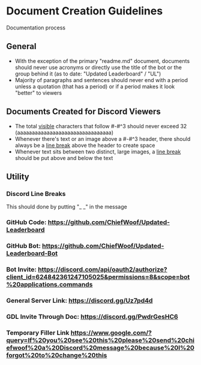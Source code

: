 # Document Creation Guidelines
Documentation process

## General
* With the exception of the primary "readme.md" document, documents should never use acronyms or directly use the title of the bot or the group behind it (as to date: "Updated Leaderboard" / "UL")
* Majority of paragraphs and sentences should never end with a period unless a quotation (that has a period) or if a period makes it look "better" to viewers

## Documents Created for Discord Viewers
* The total <u>visible</u> characters that follow \#-\#^3 should never exceed 32 (aaaaaaaaaaaaaaaaaaaaaaaaaaaaaaaa)
* Whenever there's text or an image above a \#-\#^3 header, there should always be a [line break](#discord-line-breaks) above the header to create space
* Whenever text sits between two distinct, large images, a [line break](#discord-line-breaks) should be put above and below the text

## Utility

### Discord Line Breaks
This should done by putting "\_ \_" in the message

### GitHub Code: <https://github.com/ChiefWoof/Updated-Leaderboard>
### GitHub Bot: <https://github.com/ChiefWoof/Updated-Leaderboard-Bot>
### Bot Invite: <https://discord.com/api/oauth2/authorize?client_id=624842361247105025&permissions=8&scope=bot%20applications.commands>
### General Server Link: <https://discord.gg/Uz7pd4d>
### GDL Invite Through Doc: <https://discord.gg/PwdrGesHC6>

### Temporary Filler Link <https://www.google.com/?query=If%20you%20see%20this%20please%20send%20chiefwoof%20a%20Discord%20message%20because%20I%20forgot%20to%20change%20this>
